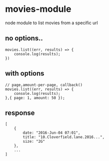 # movies-module
node module to list movies from a specific url


## no options..
```
movies.list((err, results) => {
    console.log(results);
})
```

## with options
```
// page,amount-per-page, callback()
movies.list((err, results) => {
    console.log(results);
},{ page: 1, amount: 50 });
```

## response
```
[
    {
        date: "2016-Jun-04 07:01",
        title: "10.Cloverfield.lane.2016...",
        size: "2G"
    },
    ...
]
```
